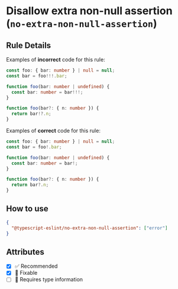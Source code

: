 # Disallow extra non-null assertion (`no-extra-non-null-assertion`)

## Rule Details

Examples of **incorrect** code for this rule:

```ts
const foo: { bar: number } | null = null;
const bar = foo!!!.bar;
```

```ts
function foo(bar: number | undefined) {
  const bar: number = bar!!!;
}
```

```ts
function foo(bar?: { n: number }) {
  return bar!?.n;
}
```

Examples of **correct** code for this rule:

```ts
const foo: { bar: number } | null = null;
const bar = foo!.bar;
```

```ts
function foo(bar: number | undefined) {
  const bar: number = bar!;
}
```

```ts
function foo(bar?: { n: number }) {
  return bar?.n;
}
```

## How to use

```json
{
  "@typescript-eslint/no-extra-non-null-assertion": ["error"]
}
```

## Attributes

- [x] ✅ Recommended
- [x] 🔧 Fixable
- [ ] 💭 Requires type information
